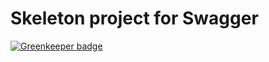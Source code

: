 # Skeleton project for Swagger

[![Greenkeeper badge](https://badges.greenkeeper.io/duyluonglc/test_place.svg)](https://greenkeeper.io/)
